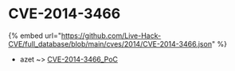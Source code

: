 # CVE-2014-3466
{% embed url="https://github.com/Live-Hack-CVE/full_database/blob/main/cves/2014/CVE-2014-3466.json" %}

* azet ~> [CVE-2014-3466_PoC](https://www.alice-snow.ru/2014/database/cve-2014-3466/cve-2014-3466_poc-azet)